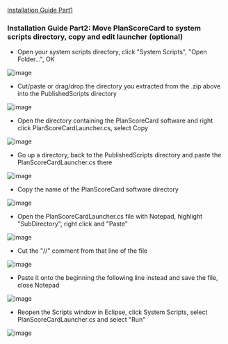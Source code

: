 [Installation Guide Part1](../master/BasicInstallQuickStart.md)
### Installation Guide Part2: Move PlanScoreCard to system scripts directory, copy and edit launcher (optional)
* Open your system scripts directory, click "System Scripts", "Open Folder...", OK

![image](https://user-images.githubusercontent.com/78000769/171965379-e0658fb9-da77-4661-9ba0-52e568d18e9d.png)


* Cut/paste or drag/drop the directory you extracted from the .zip above into the PublishedScripts directory  

![image](https://user-images.githubusercontent.com/78000769/171965727-461e080a-306f-4819-a667-5ab46eb3fab3.png)


* Open the directory containing the PlanScoreCard software and right click PlanScoreCardLauncher.cs, select Copy

![image](https://user-images.githubusercontent.com/78000769/171966328-14f39ae5-c69e-4186-9c7f-7c71dd3b25f1.png)


* Go up a directory, back to the PublishedScripts directory and paste the PlanScoreCardLauncher.cs there

![image](https://user-images.githubusercontent.com/78000769/171969497-0b4fb95c-a5a6-49f5-991a-fd2a2b1b8a7e.png)


* Copy the name of the PlanScoreCard software directory

![image](https://user-images.githubusercontent.com/78000769/171970450-7352d92c-de7b-40fb-8f3d-be738791a4a2.png)


* Open the PlanScoreCardLauncher.cs file with Notepad, highlight "SubDirectory", right click and "Paste"

![image](https://user-images.githubusercontent.com/78000769/171969622-f9897a81-83dd-4929-9165-3ca247431670.png)


* Cut the "//" comment from that line of the file

![image](https://user-images.githubusercontent.com/78000769/171967588-518ea190-93e5-4e36-8c30-0975e831d625.png)


* Paste it onto the beginning the following line instead and save the file, close Notepad

![image](https://user-images.githubusercontent.com/78000769/171967903-c2ddb857-45e1-4f1a-8124-5eec884bfbca.png)


* Reopen the Scripts window in Eclipse, click System Scripts, select PlanScoreCardLauncher.cs and select "Run"

![image](https://user-images.githubusercontent.com/78000769/171968258-bb9e05eb-e306-4aee-bdea-08b91a7d01d2.png)
